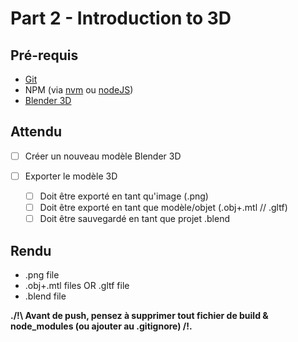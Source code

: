 # Part 2 - Introduction to 3D

## Pré-requis

- [Git](https://git-scm.com/downloads)
- NPM (via [nvm](https://github.com/nvm-sh/nvm) ou [nodeJS](https://nodejs.org/en/download/))
- [Blender 3D](https://www.blender.org/)

## Attendu

- [ ] Créer un nouveau modèle Blender 3D

- [ ] Exporter le modèle 3D
    - [ ] Doit être exporté en tant qu'image (.png)
    - [ ] Doit être exporté en tant que modèle/objet (.obj+.mtl // .gltf)
    - [ ] Doit être sauvegardé en tant que projet .blend

## Rendu

- .png file
- .obj+.mtl files OR .gltf file
- .blend file

**./!\ Avant de push, pensez à supprimer tout fichier de build & node_modules (ou ajouter au .gitignore) /!\.**
